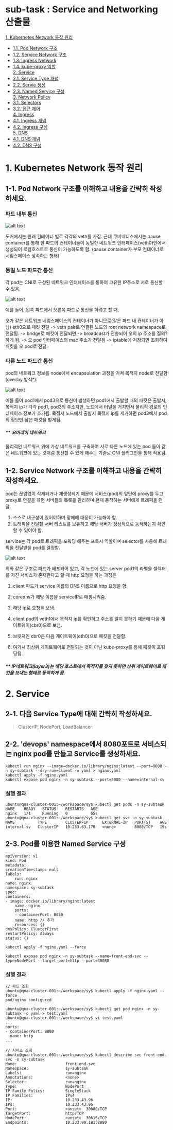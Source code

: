 # sub-task : Service and Networking 산출물

[1. Kubernetes Network 동작 원리](#1-pod)<br>
- [1.1. Pod Network 구조](#1-1-pod-network-구조를-이해하고-내용을-간략히-작성하세요)<br>
- [1.2. Service Network 구조](#1-2-service-network-구조를-이해하고-내용을-간략히-작성하세요)<br>
- [1.3. Ingress Network](#1)<br>
- [1.4. kube-proxy 역할](#14-pod-로그-추출)<br>
[2. Service](#2-service)<br>
- [2.1. Service Type 개념](#2-1-다음-service-type에-대해-간략히-작성하세요)<br>
- [2.2. Servie 생성](#2-2-devops-namespace에서-8080포트로-서비스되는-nginx-pod를-만들고-service를-생성하세요)<br>
- [2.3. Named Service 구성](#2-3-pod를-이용한-named-service-구성)<br>
[3. Network Policy](#3-multi-container-pod)<br>
- [3.1. Selectors](#31-컨테이너와-pod의-차이점)<br>
- [3.2. 접근 제어](#32-pod-배포)<br>
[4. Ingress](#4-streaming-sidecar-container)<br>
- [4.1. Ingress 개념](#41-sidecar-container란)<br>
- [4.2. Ingress 구성](#42-sidecar-container-배포)<br>
[5. DNS](#4-streaming-sidecar-container)<br>
- [4.1. DNS 개념](#41-sidecar-container란)<br>
- [4.2. DNS 구성](#42-sidecar-container-배포)<br>

# 1. Kubernetes Network 동작 원리

## 1-1. Pod Network 구조를 이해하고 내용을 간략히 작성하세요.

### 파드 내부 통신

![alt text](image.png)


도커에서는 원래 컨테이너 별로 각각의 veth를 가짐. 근데 쿠버네티스에서는 pause container를 통해 한 파드의 컨테이너들이 동일한 네트워크 인터페이스(veth0)안에서 생성되어 로컬호스트로 통신이 가능하도록 함. (pause container가 부모 컨테이너로 네임스페이스 상속하는 형태)

### 동일 노드 파드간 통신

각 pod는 CNI로 구성된 네트워크 인터페이스를 통하여 고유한 IP주소로 서로 통신할 수 있음.

![alt text](image-1.png)

예를 들어, 왼쪽 파드에서 오른쪽 파드로 통신을 하려고 할 때,

오가 같은 네트워크 네임스페이스의 컨테이너가 아니므로(같은 파드 내 컨테이너가 아님) eth0으로 패킷 전달 -> veth pair로 연결된 노드의 root network namespace로 전달됨. -> bridge로 패킷이 전달되면 -> broadcast가 전송되어 오의 ip 주소를 질의?하게 됨. -> 오 pod 인터페이스의 mac 주소가 전달됨 -> iptable에 저장되면 조회하여 패킷을 오 pod로 전달.

### 다른 노드 파드간 통신

pod의 네트워크 정보를 node에서 encapsulation 과정을 거쳐 목적지 node로 전달함(overlay 방식*).

![alt text](image-2.png)

예를 들어 pod1에서 pod3으로 통신이 발생하면 pod1에서 출발할 때의 패킷은 출발지, 목적지 ip가 각각 pod1, pod3의 주소지만, 노드에서 터널을 거치면서 물리적 경로의 인터페이스 정보가 추가됨. 목적지 노드에서 출발지 목적지 ip를 제거하면 pod3에서 pod의 정보만 남은 패킷을 받게됨.

##### ** 오버레이 네트워크

물리적인 네트워크 위에 가상 네트워크를 구축하여 서로 다른 노드에 있는 pod 들이 같은 네트워크에 있는 것처럼 통신할 수 있게 해주는 기술로 CNI 플러그인을 통해 적용됨.

## 1-2. Service Network 구조를 이해하고 내용을 간략히 작성하세요.

pod는 끊임없이 삭제되거나 재생성되기 때문에 서비스(pod)의 앞단에 proxy를 두고 proxy로 연결을 하면 서버들의 목록을 관리하며 현재 동작하는 서버에게 트래픽을 전달.

1. 스스로 내구성이 있어야하며 장애에 대응이 가능해야 함.
2. 트래픽을 전달할 서버 리스트를 보유하고 해당 서버가 정상적으로 동작하는지 확인할 수 있어야 함.

service는 각 pod로 트래픽을 포워딩 해주는 프록시 역할이며 selector를 사용해 트래픽을 전달받을 pod를 결정함.

![alt text](image-3.png)

위와 같은 구조로 파드가 배포되어 있고, 각 노드에 있는 server pod1의 라벨을 셀렉터를 가진 서비스가 존재한다고 할 때 http 요청을 하는 과정은

1. client 파드가 service 이름의 DNS 이름으로 http 요청을 함.
2. coredns가 해당 이름을 serviceIP로 매핑시켜줌.
3. 해당 ip로 요청을 보냄.

1. client pod의 veth1에서 목적지 ip를 확인하고 주소를 알지 못하기 때문에 다음 게이트웨이(cbr0)으로 보냄. 
2. 브릿지인 cbr0은 다음 게이트웨이(eth0)으로 패킷을 전달함.
3. 여기서 최상위 게이트웨이로 전달되는 것이 아닌 kube-proxy를 통해 패킷이 포워딩됨.

##### ** IP네트워크(layer3)는 해당 호스트에서 목적지를 찾지 못하면 상위 게이트웨이로 패킷을 보내는 형태로 동작하게 됨.

# 2. Service

## 2-1. 다음 Service Type에 대해 간략히 작성하세요.
> ClusterIP, NodePort, LoadBalancer
## 2-2. 'devops' namespace에서 8080포트로 서비스되는 nginx pod를 만들고 Service를 생성하세요.

    kubectl run nginx --image=docker.io/library/nginx:latest --port=8080 -n sy-subtask --dry-run=client -o yaml > nginx.yaml
    kubectl apply -f nginx.yaml
    kubectl expose pod nginx -n sy-subtask --port=8080 --name=internal-sv

### 실행 결과

    ubuntu@qna-cluster-001:~/workspace/sy$ kubectl get pods -n sy-subtask 
    NAME    READY   STATUS    RESTARTS   AGE
    nginx   1/1     Running   0          65s
    ubuntu@qna-cluster-001:~/workspace/sy$ kubectl get svc -n sy-subtask 
    NAME          TYPE        CLUSTER-IP      EXTERNAL-IP   PORT(S)    AGE
    internal-sv   ClusterIP   10.233.63.170   <none>        8080/TCP   19s

## 2-3. Pod를 이용한 Named Service 구성

    apiVersion: v1
    kind: Pod
    metadata:
    creationTimestamp: null
    labels:
        run: nginx
    name: nginx
    namespace: sy-subtask
    spec:
    containers:
    - image: docker.io/library/nginx:latest
        name: nginx
        ports:
        - containerPort: 8080
        name: http // 추가
        resources: {}
    dnsPolicy: ClusterFirst
    restartPolicy: Always
    status: {}

    kubectl apply -f nginx.yaml --force

    kubectl expose pod nginx -n sy-subtask --name=front-end-svc --type=NodePort --target-port=http --port=30080
    
### 실행 결과

    // 파드 조회
    ubuntu@qna-cluster-001:~/workspace/sy$ kubectl apply -f nginx.yaml --force
    pod/nginx configured

    ubuntu@qna-cluster-001:~/workspace/sy$ kubectl get pod nginx -n sy-subtask -o yaml > test.yaml
    ubuntu@qna-cluster-001:~/workspace/sy$ vi test.yaml
    ...
    ports:
    - containerPort: 8080
      name: http
    ...

    // 서비스 조회
    ubuntu@qna-cluster-001:~/workspace/sy$ kubectl describe svc front-end-svc -n sy-subtask 
    Name:                     front-end-svc
    Namespace:                sy-subtask
    Labels:                   run=nginx
    Annotations:              <none>
    Selector:                 run=nginx
    Type:                     NodePort
    IP Family Policy:         SingleStack
    IP Families:              IPv4
    IP:                       10.233.43.96
    IPs:                      10.233.43.96
    Port:                     <unset>  30080/TCP
    TargetPort:               http/TCP
    NodePort:                 <unset>  30615/TCP
    Endpoints:                10.233.90.181:8080